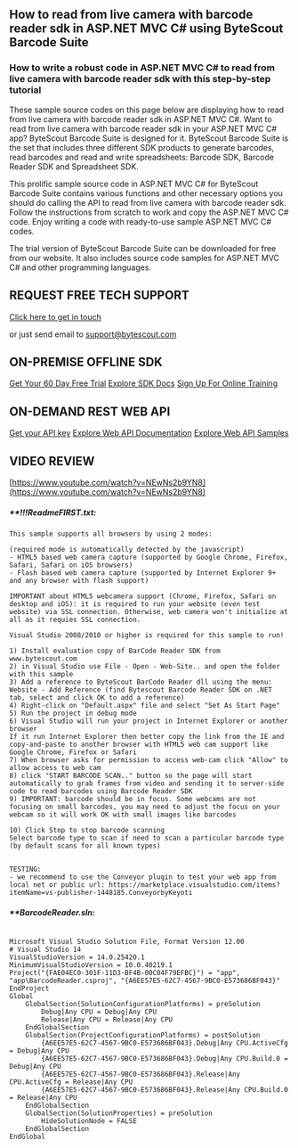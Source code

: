 ## How to read from live camera with barcode reader sdk in ASP.NET MVC C# using ByteScout Barcode Suite

### How to write a robust code in ASP.NET MVC C# to read from live camera with barcode reader sdk with this step-by-step tutorial

These sample source codes on this page below are displaying how to read from live camera with barcode reader sdk in ASP.NET MVC C#. Want to read from live camera with barcode reader sdk in your ASP.NET MVC C# app? ByteScout Barcode Suite is designed for it. ByteScout Barcode Suite is the set that includes three different SDK products to generate barcodes, read barcodes and read and write spreadsheets: Barcode SDK, Barcode Reader SDK and Spreadsheet SDK.

This prolific sample source code in ASP.NET MVC C# for ByteScout Barcode Suite contains various functions and other necessary options you should do calling the API to read from live camera with barcode reader sdk. Follow the instructions from scratch to work and copy the ASP.NET MVC C# code. Enjoy writing a code with ready-to-use sample ASP.NET MVC C# codes.

The trial version of ByteScout Barcode Suite can be downloaded for free from our website. It also includes source code samples for ASP.NET MVC C# and other programming languages.

## REQUEST FREE TECH SUPPORT

[Click here to get in touch](https://bytescout.zendesk.com/hc/en-us/requests/new?subject=ByteScout%20Barcode%20Suite%20Question)

or just send email to [support@bytescout.com](mailto:support@bytescout.com?subject=ByteScout%20Barcode%20Suite%20Question) 

## ON-PREMISE OFFLINE SDK 

[Get Your 60 Day Free Trial](https://bytescout.com/download/web-installer?utm_source=github-readme)
[Explore SDK Docs](https://bytescout.com/documentation/index.html?utm_source=github-readme)
[Sign Up For Online Training](https://academy.bytescout.com/)


## ON-DEMAND REST WEB API

[Get your API key](https://pdf.co/documentation/api?utm_source=github-readme)
[Explore Web API Documentation](https://pdf.co/documentation/api?utm_source=github-readme)
[Explore Web API Samples](https://github.com/bytescout/ByteScout-SDK-SourceCode/tree/master/PDF.co%20Web%20API)

## VIDEO REVIEW

[https://www.youtube.com/watch?v=NEwNs2b9YN8](https://www.youtube.com/watch?v=NEwNs2b9YN8)




<!-- code block begin -->

##### ****!!!ReadmeFIRST.txt:**
    
```
This sample supports all browsers by using 2 modes: 

(required mode is automatically detected by the javascript)
- HTML5 based web camera capture (supported by Google Chrome, Firefox, Safari, Safari on iOS browsers)
- Flash based web camera capture (supported by Internet Explorer 9+ and any browser with flash support)

IMPORTANT about HTML5 webcamera support (Chrome, Firefox, Safari on desktop and iOS): it is required to run your website (even test website) via SSL connection. Otherwise, web camera won't initialize at all as it requies SSL connection. 

Visual Studio 2008/2010 or higher is required for this sample to run!

1) Install evaluation copy of BarCode Reader SDK from www.bytescout.com
2) in Visual Studio use File - Open - Web-Site.. and open the folder with this sample
3) Add a reference to ByteScout BarCode Reader dll using the menu: Website - Add Reference (find Bytescout Barcode Reader SDK on .NET tab, select and click OK to add a reference)
4) Right-click on "Default.aspx" file and select "Set As Start Page"
5) Run the project in debug mode
6) Visual Studio will run your project in Internet Explorer or another browser
If it run Internet Explorer then better copy the link from the IE and copy-and-paste to another browser with HTML5 web cam support like Google Chrome, Firefox or Safari
7) When browser asks for permission to access web-cam click "Allow" to allow access to web cam 
8) click "START BARCODE SCAN.." button so the page will start automatically to grab frames from video and sending it to server-side code to read barcodes using Barcode Reader SDK
9) IMPORTANT: barcode should be in focus. Some webcams are not focusing on small barcodes, you may need to adjust the focus on your webcam so it will work OK with small images like barcodes

10) Click Stop to stop barcode scanning
Select barcode type to scan if need to scan a particular barcode type (by default scans for all known types)


TESTING:
- we recommend to use the Conveyor plugin to test your web app from local net or public url: https://marketplace.visualstudio.com/items?itemName=vs-publisher-1448185.ConveyorbyKeyoti

```

<!-- code block end -->    

<!-- code block begin -->

##### ****BarcodeReader.sln:**
    
```

Microsoft Visual Studio Solution File, Format Version 12.00
# Visual Studio 14
VisualStudioVersion = 14.0.25420.1
MinimumVisualStudioVersion = 10.0.40219.1
Project("{FAE04EC0-301F-11D3-BF4B-00C04F79EFBC}") = "app", "app\BarcodeReader.csproj", "{A6EE57E5-62C7-4567-9BC0-E573686BF043}"
EndProject
Global
	GlobalSection(SolutionConfigurationPlatforms) = preSolution
		Debug|Any CPU = Debug|Any CPU
		Release|Any CPU = Release|Any CPU
	EndGlobalSection
	GlobalSection(ProjectConfigurationPlatforms) = postSolution
		{A6EE57E5-62C7-4567-9BC0-E573686BF043}.Debug|Any CPU.ActiveCfg = Debug|Any CPU
		{A6EE57E5-62C7-4567-9BC0-E573686BF043}.Debug|Any CPU.Build.0 = Debug|Any CPU
		{A6EE57E5-62C7-4567-9BC0-E573686BF043}.Release|Any CPU.ActiveCfg = Release|Any CPU
		{A6EE57E5-62C7-4567-9BC0-E573686BF043}.Release|Any CPU.Build.0 = Release|Any CPU
	EndGlobalSection
	GlobalSection(SolutionProperties) = preSolution
		HideSolutionNode = FALSE
	EndGlobalSection
EndGlobal

```

<!-- code block end -->